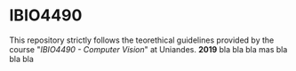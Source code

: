 # IBIO4490
This repository strictly follows the teorethical guidelines provided by the course "*IBIO4490 - Computer Vision*" at Uniandes. 
**2019** bla bla bla
mas bla bla bla
